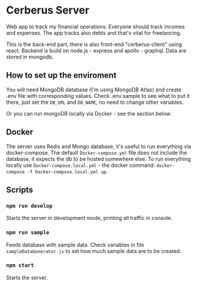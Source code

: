 # Cerberus Server

Web app to track my financial operations. Everyone should track incomes and expenses. The app tracks also debts and that's vital for freelancing.

This is the back-end part, there is also front-end "cerberus-client" using react. Backend is build on node.js - express and apollo - graphql. Data are stored in mongodb.

## How to set up the enviroment

You will need MongoDB database (I'm using MongoDB Atlas) and create .env file with corresponding values. Check .env.sample to see what to put it there, just set the ``DB_URL`` and ``DB_NAME``, no need to change other variables.

Or you can run mongoDB locally via Docker - see the section below.

## Docker

The server uses Redis and Mongo database, it's useful to run everything via docker-compose. The default ``Docker-compose.yml`` file does not include the database, it expects the db to be hosted somewhere else. To run everything locally use ``Docker-compose.local.yml`` - the docker command: `docker-compose -f Docker-compose.local.yml up`.

## Scripts

### `npm run develop`

Starts the server in development mode, printing all traffic in console.

### `npm run sample`

Feeds database with sample data. Check variables in file ``sampleDataGenerator.js`` to set how much sample data are to be created.

### `npm start`

Starts the server.
